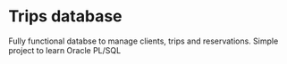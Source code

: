 # Trips database
Fully functional databse to manage clients, trips and reservations. Simple project to learn Oracle PL/SQL
